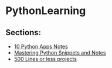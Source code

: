 # PythonLearning

## Sections:

* [10 Python Apps Notes](10Apps/README.md)
* [Mastering Python Snippets and Notes](MasteringPython/README.md)
* [500 Lines or less projects](500Lines/README.md)

